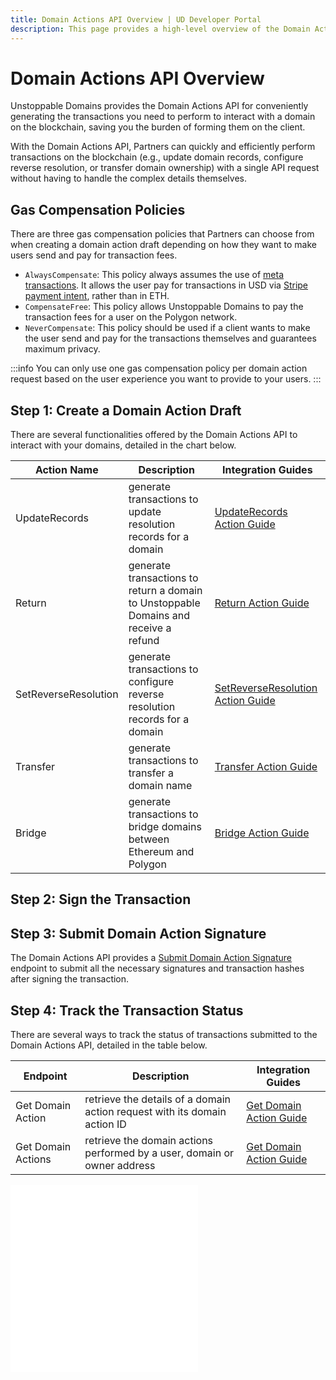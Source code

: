 ```yaml
---
title: Domain Actions API Overview | UD Developer Portal
description: This page provides a high-level overview of the Domain Actions API hosted by Unstoppable Domains.
---
```


# Domain Actions API Overview

Unstoppable Domains provides the Domain Actions API for conveniently generating the transactions you need to perform to interact with a domain on the blockchain, saving you the burden of forming them on the client.

With the Domain Actions API, Partners can quickly and efficiently perform transactions on the blockchain (e.g., update domain records, configure reverse resolution, or transfer domain ownership) with a single API request without having to handle the complex details themselves.

<!-- The following diagram shows the general process between the Partner and Unstoppable Domains when using the Domain Actions API. -->

## Gas Compensation Policies

There are three gas compensation policies that Partners can choose from when creating a domain action draft depending on how they want to make users send and pay for transaction fees.

* `AlwaysCompensate`: This policy always assumes the use of [meta transactions](/manage-domains/delegating-transactions.md). It allows the user pay for transactions in USD via [Stripe payment intent](https://stripe.com/docs/payments/payment-intents), rather than in ETH.
* `CompensateFree`: This policy allows Unstoppable Domains to pay the transaction fees for a user on the Polygon network.
* `NeverCompensate`: This policy should be used if a client wants to make the user send and pay for the transactions themselves and guarantees maximum privacy.

:::info
You can only use one gas compensation policy per domain action request based on the user experience you want to provide to your users.
:::

## Step 1: Create a Domain Action Draft

There are several functionalities offered by the Domain Actions API to interact with your domains, detailed in the chart below.

| Action Name | Description | Integration Guides |
| - | - | - |
| UpdateRecords | generate transactions to update resolution records for a domain | [UpdateRecords Action Guide](update-records-action.md) |
| Return | generate transactions to return a domain to Unstoppable Domains and receive a refund | [Return Action Guide](return-action.md) |
| SetReverseResolution | generate transactions to configure reverse resolution records for a domain | [SetReverseResolution Action Guide](set-reverse-resolution-action.md) |
| Transfer | generate transactions to transfer a domain name | [Transfer Action Guide](transfer-action.md) |
| Bridge | generate transactions to bridge domains between Ethereum and Polygon | [Bridge Action Guide](bridge-action.md) |

## Step 2: Sign the Transaction

## Step 3: Submit Domain Action Signature

The Domain Actions API provides a [Submit Domain Action Signature](https://docs.unstoppabledomains.com/openapi/reference/#operation/PostActionSign) endpoint to submit all the necessary signatures and transaction hashes after signing the transaction.

## Step 4: Track the Transaction Status

There are several ways to track the status of transactions submitted to the Domain Actions API, detailed in the table below.

| Endpoint | Description | Integration Guides |
| - | - | - |
| Get Domain Action | retrieve the details of a domain action request with its domain action ID | [Get Domain Action Guide](get-domain-action.md) |
| Get Domain Actions | retrieve the domain actions performed by a user, domain or owner address | [Get Domain Action Guide](get-domain-action.md) |

<embed src="/snippets/_discord.md" />

<embed src="/snippets/_partner-survey-embed.md" />
